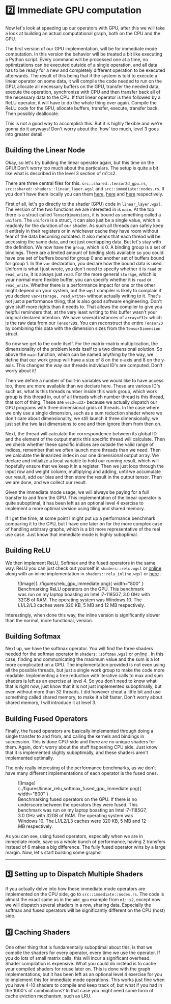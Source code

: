 # 2️⃣ Immediate GPU computation
Now let's look at speeding up our operators with GPU, after this
we will take a look at building an actual computational graph, both
on the CPU and the GPU.

The first version of our GPU implementation, will be for immediate mode computation.
In this version the behavior will be treated a bit like executing a Python script.
Every command will be processed one at a time, no optimizations can be executed outside
of a single operation, and all data has to be ready for a new and completely different
operation to be executed afterwards. The result of this being that if the system
is told to execute a linear operator on some data, it will compile the code needed
to run on the GPU, allocate all necessary buffers on the GPU, transfer the needed data,
execute the operation, synchronize with CPU and then transfer back all of the necessary
data to the CPU. If that linear operator is then followed by a ReLU operator, it will
have to do the whole thing over again. Compile the ReLU code for the GPU,
allocate buffers, transfer, execute, transfer back. Then possibly deallocate.

This is not a good way to accomplish this. But it is highly flexible and
we're gonna do it anyways! Don't worry about the 'how' too much, level 3
goes into greater detail.

## Building the Linear Node
Okay, so let's try building the linear operator again, but this time on
the GPU! Don't worry too much about the particulars. The setup is quite
a bit like what is described in the level 3 section of m1::s2.

There are three central files for this. ```src::shared::tensor2d_gpu.rs```,
```src::shared::shaders::linear_layer.wgsl``` and ```src::immediate::nodes.rs```.
If you don't have them locally you can them
[here](https://github.com/absorensen/the-real-timers-guide-to-the-computational-galaxy/blob/main/m1_memory_hierarchies/code/computational_graphs/src/shared/tensor2d_gpu.rs),
[here](https://github.com/absorensen/the-real-timers-guide-to-the-computational-galaxy/blob/main/m1_memory_hierarchies/code/computational_graphs/src/shared/shaders/linear_layer.wgsl)
and
[here](https://github.com/absorensen/the-real-timers-guide-to-the-computational-galaxy/blob/main/m1_memory_hierarchies/code/computational_graphs/src/immediate/nodes.rs)
respectively.

First of all, let's go directly to the shader (GPU) code in ```linear_layer.wgsl```.
The version of the two functions we are interested in is ```main```.
At the top there is a struct called ```TensorDimensions```, it is
bound as something called a ```uniform```. The ```uniform``` is a struct,
it can also just be a single value, which is readonly for the duration of our shader.
As such all threads can safely keep it entirely in their registers or in whichever
cache they have room without fear of the data becoming outdated. It also
means that each thread will be accessing the same data, and not just overlapping
data. But let's stay with the definition. We now have the ```group```, which is 0.
A binding group is a set of bindings. There are a limited amount of binding slots
available so you could have one set of buffers bound for group 0 and another set
of buffers bound for group 1. In the ```var``` declaration, you declare how the
bound data is used. Uniform is what I just wrote, you don't need to specify whether
it is ```read``` or ```read_write```, it is always just ```read```. For the more
general ```storage```, which is your normal more flexible buffer, you can specify
whether it is ```read``` or ```read_write```. Whether there is a performance impact
for one or the other might depend on your system, but the ```wgsl``` compiler is
likely to complain if you declare ```var<storage, read_write>``` without actually
writing to it. That's not just a performance thing, that is also good software
engineering. Don't give stuff more rights than it needs to. That allows
the compiler to give you helpful reminders that, at the very least writing
to this buffer wasn't your original declared intention.
We have several instances of ```array<f32>``` which is the raw data from our
```Tensor2D```s. You can reconstruct the entire ```Tensor2D``` by combining
this data with the dimension sizes from the ```TensorDimension``` struct.

So now we get to the code itself. For the matrix-matrix multiplication, the
dimensionality of the problem lends itself to a two dimensional solution.
So above the ```main``` function, which can be named anything by the way,
we define that our work group will have a size of 8 on the x-axis and
8 on the y-axis. This changes the way our threads individual ID's are
computed. Don't worry about it!

Then we define a number of built-in variables we would like to have
access too, there are more available than we declare here.
These are various ID's such as, what is this threads number inside
this work group, which work group is this thread in, out of all threads
which number thread is this thread, that sort of thing.
These are ```vec3<u32>``` because we actually dispatch our GPU programs
with three dimensional grids of threads. In the case where we only
use a single dimension, such as a sum reduction shader where we don't
care about dimensionality, we still launch it three dimensionally,
we just set the two last dimensions to one and then ignore them from
then on.

Next, the thread will calculate the correspondence between its global
ID and the element of the output matrix this specific thread will calculate.
Then we check whether these specific indices are outside the valid range
of indices, remember that we often launch more threads than we need.
Then we calculate the linearized index in our one dimensional output array.
We declare and initialize a local variable to hold our running result,
which will hopefully ensure that we keep it in a register.
Then we just loop through the input row and weight column, multiplying
and adding, until we accumulate our result, add our bias and then
store the result in the output tensor. Then we are done,
and we collect our result.

Given the immediate mode usage, we will always be paying for a full transfer
to and from the GPU. This implementation of the linear operator is quite suboptimal, it has been
left as an optional level 4 exercise to implement a more optimal version using tiling and shared memory.

If I get the time, at some point I might put up a performance benchmark comparing it to the CPU, but I have
one later on for the more complex case of handling arbitrary graphs, which is a bit more representative
of the real use case. Just know that immediate mode is highly suboptimal.

## Building ReLU
We then implement ReLU, Softmax and the fused operators in the same way.
ReLU you can just check out yourself in ```shaders::relu.wgsl``` or
[online](https://github.com/absorensen/the-real-timers-guide-to-the-computational-galaxy/blob/main/m1_memory_hierarchies/code/computational_graphs/src/shared/shaders/relu.wgsl)
along with an inline implementation in ```shaders::relu_inline.wgsl``` or
[here](https://github.com/absorensen/the-real-timers-guide-to-the-computational-galaxy/blob/main/m1_memory_hierarchies/code/computational_graphs/src/shared/shaders/relu_inline.wgsl)
.

<figure markdown>
![Image](../figures/relu_gpu_immediate.png){ width="800" }
<figcaption>
Benchmarking ReLU operators on the GPU.
This benchmark was run on my laptop boasting an Intel i7-1185G7, 3.0 GHz with 32GB of RAM. The operating system was
Windows 10. The L1/L2/L3 caches were 320 KB, 5 MB and 12 MB respectively.
</figcaption>
</figure>

Interestingly, when done this way, the inline version is significantly slower than the normal, more functional,
version.

## Building Softmax
Next up, we have the softmax operator. You will find the three shaders
needed for the softmax operator in ```shaders::softmax.wgsl``` or
[online](https://github.com/absorensen/the-real-timers-guide-to-the-computational-galaxy/blob/main/m1_memory_hierarchies/code/computational_graphs/src/shared/shaders/softmax.wgsl)
.
In this case, finding and communicating the maximum value and
the sum is a lot more complicated on a GPU. The implementation
provided is not even using all the possible threads, but just a
single work group to make the code more readable. Implementing
a tree reduction with iterative calls to max and sum shaders
is left as an exercise at level 4. So you don't need to know
what that is right now, just know that it is not just
implemented suboptimally, but even without more than 32 threads.
I did however cheat a little bit and use something called shared memory, to make it a bit faster.
Don't worry about shared memory, I will introduce it at level 3.

## Building Fused Operators
Finally, the fused operators are basically implemented through doing
a single transfer to and from, and calling the kernels and bindings
in succession. This is done CPU-side and there are no unique shaders
for them. Again, don't worry about the stuff happening CPU side.
Just know that it is implemented slighty suboptimally, and
these shaders aren't implemented optimally.

The only really interesting of the performance benchmarks, as we don't have many different implementations of
each operator is the fused ones.

<figure markdown>
![Image](../figures/linear_relu_softmax_fused_gpu_immediate.png){ width="800" }
<figcaption>
Benchmarking fused operators on the GPU. If there is no underscore between the operators they were fused.
This benchmark was run on my laptop boasting an Intel i7-1185G7, 3.0 GHz with 32GB of RAM. The operating system was
Windows 10. The L1/L2/L3 caches were 320 KB, 5 MB and 12 MB respectively.
</figcaption>
</figure>

As you can see, using fused operators, especially when we are in immediate mode, save us a whole bunch of
performance, having 2 transfers instead of 6 makes a big difference. The fully fused operator wins by a large
margin. Now, let's start building some graphs!
_________________

## 3️⃣ Setting up to Dispatch Multiple Shaders
If you actually delve into how these immediate mode operators are implemented on the CPU side,
go to ```src::immediate::nodes.rs```. The code is almost the exact same as in the ```add_gpu```
example from ```m1::s2```, except now we will dispatch several shaders in a row, sharing
data. Especially the softmax and fused operators will be significantly different on the
CPU (host) side.

## 3️⃣ Caching Shaders
One other thing that is fundamentally suboptimal about this, is that we compile the shaders
for every operator, every time we use the operator. If you do lots of small matrix calls,
this will incur a significant overhead. Shader compilation is expensive. What you could do
instead is to cache your compiled shaders for reuse later on. This is done with the graph
implementations, but it has been left as an optional level 4 exercise for you to implement
this for immediate mode operations. This works just fine when you have 4-10 shaders to
compile and keep track of, but what if you had in the 1000's of combinations? In that
case you might need some form of cache eviction mechanism, such as LRU.
